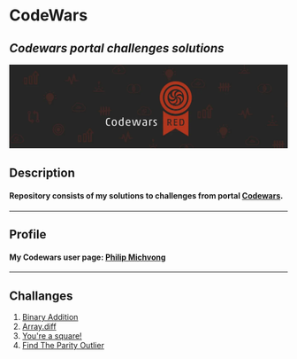 # CodeWars

## _Codewars portal challenges solutions_

<img src="https://raw.githubusercontent.com/Baro-coder/Codewars/master/assets/banner.jpg">

## **Description**

#### Repository consists of my solutions to challenges from portal [**Codewars**](https://www.codewars.com/).

---

## **Profile**

#### My Codewars user page: [Philip Michvong](https://www.codewars.com/users/PhilipMichvong)

---

## **Challanges**

1. [Binary Addition]()
2. [Array.diff]()
3. [You're a square!]()
4. [Find The Parity Outlier]()
